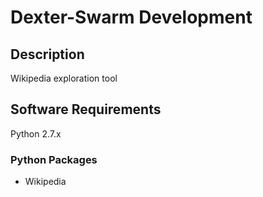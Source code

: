Dexter-Swarm
Development
=====

## Description
Wikipedia exploration tool

## Software Requirements
Python 2.7.x

### Python Packages
  * Wikipedia
